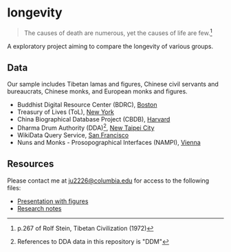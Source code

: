 # longevity

> The causes of death are numerous, yet the causes of life are few.[^1]

A exploratory project aiming to compare the longevity of various groups. 

## Data

Our sample includes Tibetan lamas and figures, Chinese civil servants and bureaucrats, Chinese monks, and European monks and figures.

* Buddhist Digital Resource Center (BDRC), [Boston](https://www.bdrc.io/)
* Treasury of Lives (ToL), [New York](https://treasuryoflives.org/)
* China Biographical Database Project (CBDB), [Harvard](https://projects.iq.harvard.edu/cbdb/home)
* Dharma Drum Authority (DDA)[^2], [New Taipei City](https://authority.dila.edu.tw/person/)
* WikiData Query Service, [San Francisco](https://query.wikidata.org/)
* Nuns and Monks - Prosopographical Interfaces (NAMPI), [Vienna](https://data.nampi.icar-us.eu/)

## Resources

Please contact me at ju2226@columbia.edu for access to the following files:
* [Presentation with figures](https://docs.google.com/presentation/d/1P-5aRM6gU1XCW0YmDU0PmmOURvG6XdmvbBOD-VgRyzc/edit#slide=id.g10e29ca1dcf_0_11)
* [Research notes](https://docs.google.com/document/d/1PUPGyQ1K0ONHb-B6oOHqgsn0tkcHOUkQMNBx9CJSgWw/edit#heading=h.hjo4isc69x8s)

[^1]: p.267 of Rolf Stein, Tibetan Civilization (1972)
[^2]: References to DDA data in this repository is "DDM"
